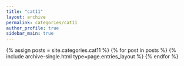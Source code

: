 ```yaml
---
title: "cat11"
layout: archive
permalink: categories/cat11
author_profile: true
sidebar_main: true
---
```



{% assign posts = site.categories.cat11 %}
{% for post in posts %} {% include archive-single.html type=page.entries_layout %} {% endfor %}

